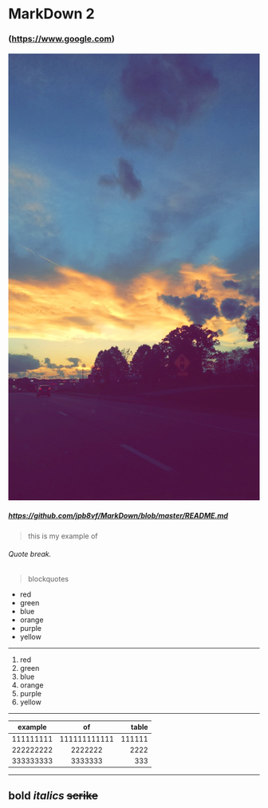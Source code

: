 # MarkDown 2
### (https://www.google.com)

#### ![alt text](https://github.com/jpb8vf/MarkDown/blob/master/IMG_2463.jpg)
##### https://github.com/jpb8vf/MarkDown/blob/master/README.md

>this is my example of

###### Quote break.

>blockquotes

* red
* green
* blue 
* orange
* purple
* yellow
-------
1. red
2. green
3. blue
4. orange
5. purple
6. yellow
---------
| example        | of           | table  |
| -------------- |:------------:| ------:|
| 111111111      | 111111111111 | 111111 |
| 222222222      | 2222222      |   2222 |
| 333333333      | 3333333      |    333 |
---------
**bold**
*italics*
~~scrike~~
------
